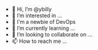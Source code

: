 - 👋 Hi, I’m @ybilly
- 👀 I’m interested in ...
- 👀 I'm a newbie of DevOps
- 🌱 I’m currently learning ...
- 💞️ I’m looking to collaborate on ...
- 📫 How to reach me ...

<!---
ybilly/ybilly is a ✨ special ✨ repository because its `README.md` (this file) appears on your GitHub profile.
You can click the Preview link to take a look at your changes.
--->
